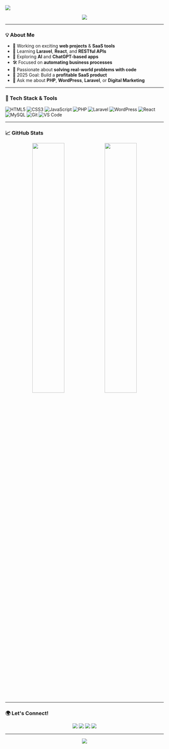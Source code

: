<img src="https://capsule-render.vercel.app/api?type=waving&color=gradient&height=250&section=header&text=Hi%20I'm%20Gokulnath!👋&fontSize=60&fontAlignY=35" />

<p align="center">
  <img src="https://readme-typing-svg.herokuapp.com?color=F779A1&lines=Full+Stack+Developer;Laravel+%7C+React+%7C+PHP;Digital+Marketing+Expert;Let’s+Build+Something+Awesome!" />
</p>

---

### 💡 About Me

- 🔭 Working on exciting **web projects** & **SaaS tools**
- 🌱 Learning **Laravel**, **React**, and **RESTful APIs**
- 🧠 Exploring **AI** and **ChatGPT-based apps**
- 🛠 Focused on **automating business processes**
- 🧩 Passionate about **solving real-world problems with code**
- 🎯 2025 Goal: Build a **profitable SaaS product**
- 💬 Ask me about **PHP**, **WordPress**, **Laravel**, or **Digital Marketing**

---

### 🚀 Tech Stack & Tools

![HTML5](https://img.shields.io/badge/-HTML5-E34F26?logo=html5&logoColor=white&style=flat-square)
![CSS3](https://img.shields.io/badge/-CSS3-1572B6?logo=css3&logoColor=white&style=flat-square)
![JavaScript](https://img.shields.io/badge/-JavaScript-F7DF1E?logo=javascript&logoColor=black&style=flat-square)
![PHP](https://img.shields.io/badge/-PHP-777BB4?logo=php&logoColor=white&style=flat-square)
![Laravel](https://img.shields.io/badge/-Laravel-F55247?logo=laravel&logoColor=white&style=flat-square)
![WordPress](https://img.shields.io/badge/-WordPress-21759B?logo=wordpress&logoColor=white&style=flat-square)
![React](https://img.shields.io/badge/-React-61DAFB?logo=react&logoColor=black&style=flat-square)
![MySQL](https://img.shields.io/badge/-MySQL-4479A1?logo=mysql&logoColor=white&style=flat-square)
![Git](https://img.shields.io/badge/-Git-F05032?logo=git&logoColor=white&style=flat-square)
![VS Code](https://img.shields.io/badge/-VS%20Code-007ACC?logo=visual-studio-code&logoColor=white&style=flat-square)

---

### 📈 GitHub Stats

<p align="center">
  <img src="https://github-readme-stats.vercel.app/api?username=Gokulnathkesavan&show_icons=true&theme=radical&hide_border=true" width="45%" />
  <img src="https://github-readme-streak-stats.herokuapp.com/?user=Gokulnathkesavan&theme=radical&hide_border=true" width="45%" />
</p>

---

### 🌍 Let's Connect!

<p align="center">
  <a href="https://yourwebsite.com" target="_blank"><img src="https://img.shields.io/badge/Website-000000?style=for-the-badge&logo=Google-Chrome&logoColor=white" /></a>
  <a href="mailto:your.email@example.com"><img src="https://img.shields.io/badge/Email-D14836?style=for-the-badge&logo=gmail&logoColor=white" /></a>
  <a href="https://linkedin.com/in/yourprofile" target="_blank"><img src="https://img.shields.io/badge/LinkedIn-0A66C2?style=for-the-badge&logo=linkedin&logoColor=white" /></a>
  <a href="https://twitter.com/yourprofile" target="_blank"><img src="https://img.shields.io/badge/Twitter-1DA1F2?style=for-the-badge&logo=twitter&logoColor=white" /></a>
</p>

---

<p align="center">
  <img src="https://capsule-render.vercel.app/api?type=waving&color=gradient&height=150&section=footer"/>
</p>
